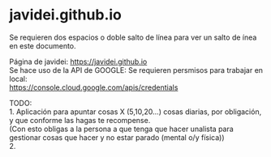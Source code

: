 # javidei.github.io  
Se requieren dos espacios o doble salto de línea para ver un salto de ínea en este documento.  


Página de javidei: https://javidei.github.io  
Se hace uso de la API de GOOGLE: Se requieren persmisos para trabajar en local:  
https://console.cloud.google.com/apis/credentials  

TODO:  
    1. Aplicación para apuntar cosas X (5,10,20...) cosas diarias, por obligación, y que conforme las hagas te recompense.  
    (Con esto obligas a la persona a que tenga que hacer unalista para gestionar cosas que hacer y no estar parado (mental o/y física))  
    2. 
